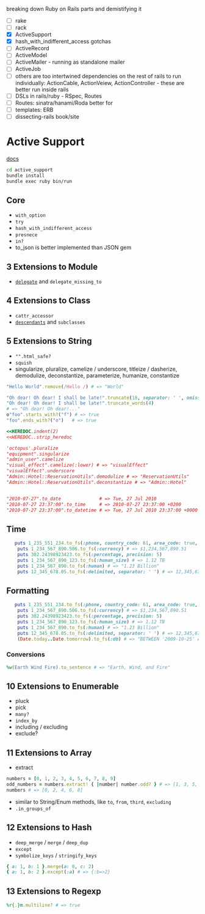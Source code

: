 breaking down Ruby on Rails parts and demistifying it

- [ ] rake
- [ ] rack
- [x] ActiveSupport
- [x] hash_with_indifferent_access gotchas
- [ ] ActiveRecord
- [ ] ActiveModel
- [ ] ActiveMailer - running as standalone mailer
- [ ] ActiveJob
- [ ] others are too intertwined dependencies on the rest of rails to run individually: ActionCable, ActionVeiew, ActionController - these are better run inside rails
- [ ] DSLs in rails/ruby - RSpec, Routes
- [ ] Routes: sinatra/hanami/Roda better for
- [ ] templates: ERB
- [ ] dissecting-rails book/site

# Active Support

[docs](https://guides.rubyonrails.org/active_support_core_extensions.html)

```sh
cd active_support
bundle install
bundle exec ruby bin/run
```

## Core

- `with_option`
- `try`
- `hash_with_indifferent_access`
- `presnece`
- `in?`
- to_json is better implemented than JSON gem

## 3 Extensions to Module

- [`delegate`](https://guides.rubyonrails.org/active_support_core_extensions.html#delegate) and `delegate_missing_to`

## 4 Extensions to Class

- `cattr_accessor`
- [`descendants`](https://guides.rubyonrails.org/active_support_core_extensions.html#descendants) and `subclasses`

## 5 Extensions to String

- `"".html_safe?`
- `squish`
- singularize, pluralize, camelize / underscore, titleize / dasherize, demodulize, deconstantize, parameterize, humanize, constantize

```ruby
"Hello World".remove(/Hello /) # => "World"

"Oh dear! Oh dear! I shall be late!".truncate(18, separator: ' ', omission: "🖖")) # =>  "Oh dear! Oh dear!🖖"
"Oh dear! Oh dear! I shall be late!".truncate_words(4)
# => "Oh dear! Oh dear!..."
o"foo".starts_with?("f") # => true
"foo".ends_with?("o")   # => true

<<HEREDOC.indent(2)
<<HEREDOC..strip_heredoc

'octopus'.pluralize
"equipment".singularize
"admin_user".camelize
"visual_effect".camelize(:lower) # => "visualEffect"
"visualEffect".underscore
"Admin::Hotel::ReservationUtils".demodulize # => "ReservationUtils"
"Admin::Hotel::ReservationUtils".deconstantize # => "Admin::Hotel"


"2010-07-27".to_date              # => Tue, 27 Jul 2010
"2010-07-27 23:37:00".to_time     # => 2010-07-27 23:37:00 +0200
"2010-07-27 23:37:00".to_datetime # => Tue, 27 Jul 2010 23:37:00 +0000

```

## Time

```ruby
   puts 1_235_551_234.to_fs(:phone, country_code: 61, area_code: true, extension: 555)
    puts 1_234_567_890.506.to_fs(:currency) # => $1,234,567,890.51
    puts 302.24398923423.to_fs(:percentage, precision: 5)
    puts 1_234_567_890_123.to_fs(:human_size) # => 1.12 TB
    puts 1_234_567_890.to_fs(:human) # => "1.23 Billion"
    puts 12_345_678.05.to_fs(:delimited, separator: ' ') # => 12,345,678 05
```

## Formatting

```ruby
   puts 1_235_551_234.to_fs(:phone, country_code: 61, area_code: true, extension: 555)
    puts 1_234_567_890.506.to_fs(:currency) # => $1,234,567,890.51
    puts 302.24398923423.to_fs(:percentage, precision: 5)
    puts 1_234_567_890_123.to_fs(:human_size) # => 1.12 TB
    puts 1_234_567_890.to_fs(:human) # => "1.23 Billion"
    puts 12_345_678.05.to_fs(:delimited, separator: ' ') # => 12,345,678 05
    (Date.today..Date.tomorrow).to_fs(:db) # => "BETWEEN '2009-10-25' AND '2009-10-26'"
```

### Conversions

```ruby
%w(Earth Wind Fire).to_sentence # => "Earth, Wind, and Fire"
```

## 10 Extensions to Enumerable

- pluck
- pick
- `many?`
- `index_by`
- including / excluding
- exclude?

## 11 Extensions to Array

- extract

```ruby
numbers = [0, 1, 2, 3, 4, 5, 6, 7, 8, 9]
odd_numbers = numbers.extract! { |number| number.odd? } # => [1, 3, 5, 7, 9]
numbers # => [0, 2, 4, 6, 8]
```

- similar to String/Enum methods, like `to`, `from`, `third`, `excluding`
- `.in_groups_of`

## 12 Extensions to Hash

- `deep_merge` / `merge` / `deep_dup`
- `except`
- `symbolize_keys` / `stringify_keys`

```ruby
{ a: 1, b: 1 }.merge(a: 0, c: 2)
{ a: 1, b: 2 }.except(:a) # => {:b=>2}

```

## 13 Extensions to Regexp

```ruby
%r{.}m.multiline? # => true
```
